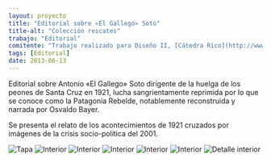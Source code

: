 ```yaml
---
layout: proyecto
title: "Editorial sobre «El Gallego» Soto"
title-alt: "Colección rescates"
trabajo: "Editorial"
comitente: "Trabajo realizado para Diseño II, [Cátedra Rico](http://www.catedrarico.com.ar), FADU--UBA."
tags: [Editorial]
date: 2013-06-13
---
```


Editorial sobre Antonio «El Gallego» Soto dirigente de la huelga de los peones de Santa Cruz en 1921, lucha sangrientamente reprimida por lo que se conoce como la Patagonia Rebelde, notablemente reconstruida y narrada por Osvaldo Bayer.

Se presenta el relato de los acontecimientos de 1921 cruzados por imágenes de la crisis socio-política del 2001.

<div class="fotorama">
	<img src="{{ site.baseurl }}/img/2013_heraldo-1.jpg" alt="Tapa" />
	<img src="{{ site.baseurl }}/img/2013_heraldo-2.jpg" alt="Interior" />
	<img src="{{ site.baseurl }}/img/2013_heraldo-3.jpg" alt="Interior" />
	<img src="{{ site.baseurl }}/img/2013_heraldo-4.jpg" alt="Interior" />
	<img src="{{ site.baseurl }}/img/2013_heraldo-5.jpg" alt="Interior" />
	<img src="{{ site.baseurl }}/img/2013_heraldo-6.jpg" alt="Interior" />
	<img src="{{ site.baseurl }}/img/2013_heraldo-6b.jpg" data-caption="Detalle interior" alt="Detalle interior" />
</div>
